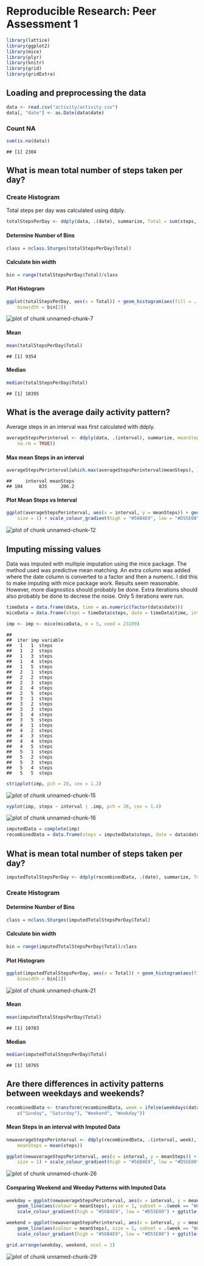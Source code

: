 # Reproducible Research: Peer Assessment 1

```r
library(lattice)
library(ggplot2)
library(mice)
library(plyr)
library(knitr)
library(grid)
library(gridExtra)
```

## Loading and preprocessing the data

```r
data <- read.csv("activity/activity.csv")
data[, "date"] <- as.Date(data$date)
```

### Count NA

```r
sum(is.na(data))
```

```
## [1] 2304
```

## What is mean total number of steps taken per day?
### Create Histogram

Total steps per day was calculated using ddply.

```r
totalStepsPerDay <- ddply(data, .(date), summarize, Total = sum(steps, na.rm = TRUE))
```

#### Determine Number of Bins

```r
class = nclass.Sturges(totalStepsPerDay$Total)
```

#### Calculate bin width

```r
bin = range(totalStepsPerDay$Total)/class
```

#### Plot Histogram 

```r
ggplot(totalStepsPerDay, aes(x = Total)) + geom_histogram(aes(fill = ..count..), 
    binwidth = bin[2])
```

![plot of chunk unnamed-chunk-7](figure/unnamed-chunk-7.png) 


#### Mean

```r
mean(totalStepsPerDay$Total)
```

```
## [1] 9354
```

#### Median

```r
median(totalStepsPerDay$Total)
```

```
## [1] 10395
```



## What is the average daily activity pattern?

Average steps in an interval was first calculated with ddply.

```r
averageStepsPerinterval <- ddply(data, .(interval), summarize, meanSteps = mean(steps, 
    na.rm = TRUE))
```

#### Max mean Steps in an interval

```r
averageStepsPerinterval[which.max(averageStepsPerinterval$meanSteps), ]
```

```
##     interval meanSteps
## 104      835     206.2
```

#### Plot Mean Steps vs Interval

```r
ggplot(averageStepsPerinterval, aes(x = interval, y = meanSteps)) + geom_line(aes(colour = meanSteps), 
    size = 1) + scale_colour_gradient(high = "#56B4E9", low = "#D55E00")
```

![plot of chunk unnamed-chunk-12](figure/unnamed-chunk-12.png) 


## Imputing missing values
Data was imputed with multiple imputation using the mice package. The method used was predictive mean matching. An extra column was added where the date column is converted to a factor and then a numeric. I did this to make imputing with mice package work. Results seem reasonable. However, more diagnostics should probably be done. Extra iterations should also probably be done to decrese the noise. Only 5 iterations were run.

```r
timeData = data.frame(data, time = as.numeric(factor(data$date)))
miceData = data.frame(steps = timeData$steps, date = timeData$time, interval = timeData$interval)
```



```r
imp <- imp <- mice(miceData, m = 5, seed = 23109)
```

```
## 
##  iter imp variable
##   1   1  steps
##   1   2  steps
##   1   3  steps
##   1   4  steps
##   1   5  steps
##   2   1  steps
##   2   2  steps
##   2   3  steps
##   2   4  steps
##   2   5  steps
##   3   1  steps
##   3   2  steps
##   3   3  steps
##   3   4  steps
##   3   5  steps
##   4   1  steps
##   4   2  steps
##   4   3  steps
##   4   4  steps
##   4   5  steps
##   5   1  steps
##   5   2  steps
##   5   3  steps
##   5   4  steps
##   5   5  steps
```


```r
stripplot(imp, pch = 20, cex = 1.2)
```

![plot of chunk unnamed-chunk-15](figure/unnamed-chunk-15.png) 



```r
xyplot(imp, steps ~ interval | .imp, pch = 20, cex = 1.4)
```

![plot of chunk unnamed-chunk-16](figure/unnamed-chunk-16.png) 



```r
imputedData = complete(imp)
recombinedData = data.frame(steps = imputedData$steps, date = data$date, interval = imputedData$interval)
```

## What is mean total number of steps taken per day?

```r
imputedTotalStepsPerDay <- ddply(recombinedData, .(date), summarize, Total = sum(steps))
```


### Create Histogram
#### Determine Number of Bins

```r
class = nclass.Sturges(imputedTotalStepsPerDay$Total)
```

#### Calculate bin width

```r
bin = range(imputedTotalStepsPerDay$Total)/class
```

#### Plot Histogram 

```r
ggplot(imputedTotalStepsPerDay, aes(x = Total)) + geom_histogram(aes(fill = ..count..), 
    binwidth = bin[2])
```

![plot of chunk unnamed-chunk-21](figure/unnamed-chunk-21.png) 


#### Mean

```r
mean(imputedTotalStepsPerDay$Total)
```

```
## [1] 10783
```

#### Median

```r
median(imputedTotalStepsPerDay$Total)
```

```
## [1] 10765
```

## Are there differences in activity patterns between weekdays and weekends?

```r
recombinedData <- transform(recombinedData, week = ifelse(weekdays(data$date) %in% 
    c("Sunday", "Saturday"), "Weekend", "Weekday"))
```


#### Mean Steps in an interval with Imputed Data

```r
newaverageStepsPerinterval <- ddply(recombinedData, .(interval, week), summarize, 
    meanSteps = mean(steps))
```



```r
ggplot(newaverageStepsPerinterval, aes(x = interval, y = meanSteps)) + geom_line(aes(colour = meanSteps), 
    size = 1) + scale_colour_gradient(high = "#56B4E9", low = "#D55E00")
```

![plot of chunk unnamed-chunk-26](figure/unnamed-chunk-26.png) 

#### Comparing Weekend and Weeday Patterns with Imputed Data

```r
weekday = ggplot(newaverageStepsPerinterval, aes(x = interval, y = meanSteps)) + 
    geom_line(aes(colour = meanSteps), size = 1, subset = .(week == "Weekday")) + 
    scale_colour_gradient(high = "#56B4E9", low = "#D55E00") + ggtitle("Weekday")
```


```r
weekend = ggplot(newaverageStepsPerinterval, aes(x = interval, y = meanSteps)) + 
    geom_line(aes(colour = meanSteps), size = 1, subset = .(week == "Weekend")) + 
    scale_colour_gradient(high = "#56B4E9", low = "#D55E00") + ggtitle("Weekend")
```


```r
grid.arrange(weekday, weekend, ncol = 1)
```

![plot of chunk unnamed-chunk-29](figure/unnamed-chunk-29.png) 


